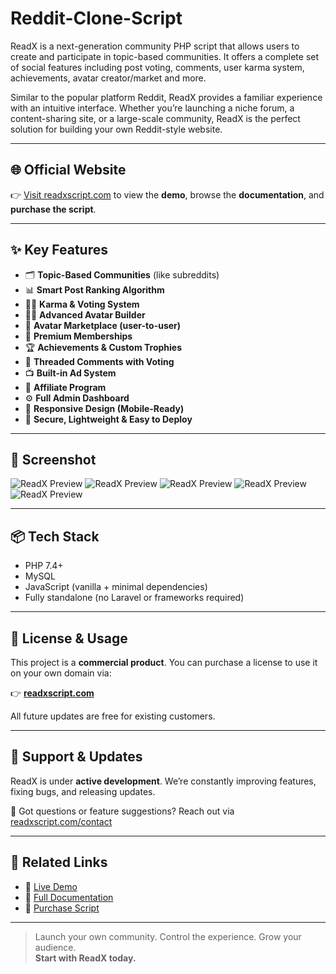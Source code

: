 # Reddit-Clone-Script

ReadX is a next-generation community PHP script that allows users to create and participate in topic-based communities. It offers a complete set of social features including post voting, comments, user karma system, achievements, avatar creator/market and more.

Similar to the popular platform Reddit, ReadX provides a familiar experience with an intuitive interface. Whether you’re launching a niche forum, a content-sharing site, or a large-scale community, ReadX is the perfect solution for building your own Reddit-style website.

---

## 🌐 Official Website

👉 [Visit readxscript.com](https://readxscript.com) to view the **demo**, browse the **documentation**, and **purchase the script**.

---

## ✨ Key Features

- 🗂 **Topic-Based Communities** (like subreddits)
- 📊 **Smart Post Ranking Algorithm**
- 🔼🔽 **Karma & Voting System**
- 🧙‍♂️ **Advanced Avatar Builder**
- 🛒 **Avatar Marketplace (user-to-user)**
- 💎 **Premium Memberships**
- 🏆 **Achievements & Custom Trophies**
- 💬 **Threaded Comments with Voting**
- 📺 **Built-in Ad System**
- 🤝 **Affiliate Program**
- ⚙️ **Full Admin Dashboard**
- 📱 **Responsive Design (Mobile-Ready)**
- 🔐 **Secure, Lightweight & Easy to Deploy**

---

## 📸 Screenshot

![ReadX Preview](https://codesy.net/files/items/zopnel5akbzy/3cKmCPZOtdK7IhY_1745620978.webp)
![ReadX Preview](https://codesy.net/files/items/zopnel5akbzy/gKU20dbpmUJdy0o_1745620979.webp)
![ReadX Preview](https://codesy.net/files/items/zopnel5akbzy/I9nvJ3hyPQPuMdl_1745620982.webp)
![ReadX Preview](https://codesy.net/files/items/zopnel5akbzy/V16dGEkCoDaMu8F_1745620985.webp)
![ReadX Preview](https://codesy.net/files/items/zopnel5akbzy/a9KQTsuoy5dYwk3_1745620990.webp)

---

## 📦 Tech Stack

- PHP 7.4+
- MySQL
- JavaScript (vanilla + minimal dependencies)
- Fully standalone (no Laravel or frameworks required)

---

## 📜 License & Usage

This project is a **commercial product**. You can purchase a license to use it on your own domain via:

👉 **[readxscript.com](https://readxscript.com)**

All future updates are free for existing customers.

---

## 🙌 Support & Updates

ReadX is under **active development**. We’re constantly improving features, fixing bugs, and releasing updates.

💬 Got questions or feature suggestions? Reach out via [readxscript.com/contact](https://readxscript.com/contact)

---

## 🔗 Related Links

- 🔸 [Live Demo](https://demo.readxscript.com)
- 📄 [Full Documentation](https://readxscript.com/doc/readx-documentation/)
- 🛒 [Purchase Script](https://codesy.net/items/readx-next-generation-community-php-script/1001)

---

> Launch your own community. Control the experience. Grow your audience.  
> **Start with ReadX today.**

